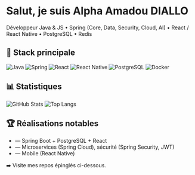 # Salut, je suis Alpha Amadou DIALLO

Développeur Java & JS • Spring (Core, Data, Security, Cloud, AI) • React / React Native • PostgreSQL • Redis

## 🔧 Stack principale
![Java](https://img.shields.io/badge/Java-17%2F21-orange?logo=openjdk)
![Spring](https://img.shields.io/badge/Spring-boot%2C%20data%2C%20security%2C%20cloud-6DB33F?logo=spring)
![React](https://img.shields.io/badge/React-18-61DAFB?logo=react&logoColor=000)
![React Native](https://img.shields.io/badge/React%20Native-mobile-61DAFB?logo=react)
![PostgreSQL](https://img.shields.io/badge/PostgreSQL-15-blue?logo=postgresql)
![Docker](https://img.shields.io/badge/Docker-ready-2496ED?logo=docker)

## 📊 Statistiques
![GitHub Stats](https://github-readme-stats.vercel.app/api?username=TON-USERNAME&show_icons=true&theme=transparent)
![Top Langs](https://github-readme-stats.vercel.app/api/top-langs/?username=TON-USERNAME&layout=compact&theme=transparent)

## 🏆 Réalisations notables
- <Projet A> — Spring Boot + PostgreSQL + React
- <Projet B> — Microservices (Spring Cloud), sécurité (Spring Security, JWT)
- <Projet C> — Mobile (React Native)

➡️ Visite mes repos épinglés ci-dessous.
